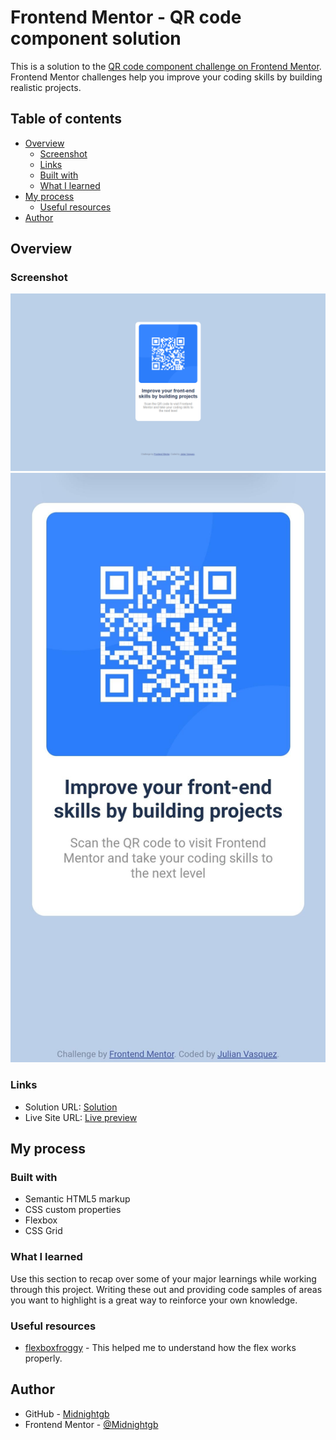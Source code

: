 # Frontend Mentor - QR code component solution

This is a solution to the [QR code component challenge on Frontend Mentor](https://www.frontendmentor.io/challenges/qr-code-component-iux_sIO_H). Frontend Mentor challenges help you improve your coding skills by building realistic projects.

## Table of contents

- [Overview](#overview)
  - [Screenshot](#screenshot)
  - [Links](#links)
  - [Built with](#built-with)
  - [What I learned](#what-i-learned)
- [My process](#my-process)
  - [Useful resources](#useful-resources)
- [Author](#author)


## Overview

### Screenshot

![The desktop](./design/desktop-design.jpg)
![The mobile design](./design/mobile-design.jpg)

### Links

- Solution URL: [Solution](https://github.com/Midnightgb/qr-code-component)
- Live Site URL: [Live preview](https://midnightgb.github.io/qr-code-component/)

## My process

### Built with

- Semantic HTML5 markup
- CSS custom properties
- Flexbox
- CSS Grid

### What I learned

Use this section to recap over some of your major learnings while working through this project. Writing these out and providing code samples of areas you want to highlight is a great way to reinforce your own knowledge.

### Useful resources

- [flexboxfroggy](http://flexboxfroggy.com/) - This helped me to understand how the flex works properly.

## Author

- GitHub - [Midnightgb](https://github.com/Midnightgb)
- Frontend Mentor - [@Midnightgb](https://www.frontendmentor.io/profile/Midnightgb)
